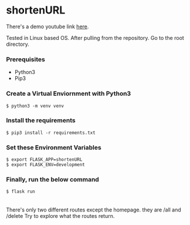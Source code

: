 # shortenURL
There's a demo youtube link <a href="https://www.youtube.com/watch?v=Mv7iC2ppCnU">here</a>.

<div>Tested in Linux based OS. After pulling from the repository. Go to the root directory.</div>

### Prerequisites
<ul>
  <li>Python3</li>
  <li>Pip3</li>
</ul>

### Create a Virtual Enviornment with Python3
<div><code>$ python3 -m venv venv</code></div>

### Install the requirements
<div><code>$ pip3 install -r requirements.txt</code></div>

### Set these Environment Variables
<div><code>$ export FLASK_APP=shortenURL</code></div>
<div><code>$ export FLASK_ENV=development</code></div>

### Finally, run the below command
<div><code>$ flask run</code><div>
  </br></br>
<div>There's only two different routes except the homepage. they are /all and /delete
Try to explore what the routes return.</div>
